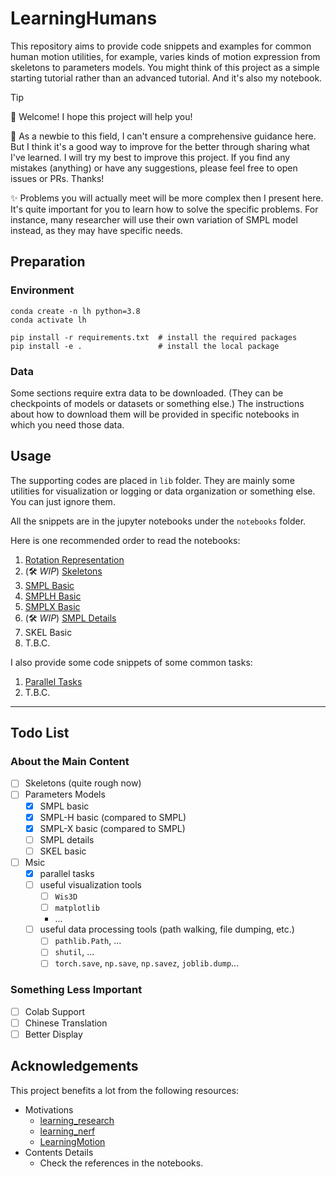 # LearningHumans

This repository aims to provide code snippets and examples for common human motion utilities, for example, varies kinds of motion expression from skeletons to parameters models. You might think of this project as a simple starting tutorial rather than an advanced tutorial. And it's also my notebook.

> [!TIP]
>
> 👋 Welcome! I hope this project will help you!
>
> 📖 As a newbie to this field, I can't ensure a comprehensive guidance here. But I think it's a good way to improve for the better through sharing what I've learned. I will try my best to improve this project. If you find any mistakes (anything) or have any suggestions, please feel free to open issues or PRs. Thanks!
>
> ✨ Problems you will actually meet will be more complex then I present here. It's quite important for you to learn how to solve the specific problems. For instance, many researcher will use their own variation of SMPL model instead, as they may have specific needs.

## Preparation

### Environment

```shell
conda create -n lh python=3.8
conda activate lh

pip install -r requirements.txt  # install the required packages
pip install -e .                 # install the local package
```

### Data

Some sections require extra data to be downloaded. (They can be checkpoints of models or datasets or something else.) The instructions about how to download them will be provided in specific notebooks in which you need those data.

## Usage

The supporting codes are placed in `lib` folder. They are mainly some utilities for visualization or logging or data organization or something else. You can just ignore them.

All the snippets are in the jupyter notebooks under the `notebooks` folder.

Here is one recommended order to read the notebooks:

1. [Rotation Representation](notebooks/rotation_representation.ipynb)
2. \(🛠️ *WIP*\) [Skeletons](notebooks/skeletons.ipynb)
3. [SMPL Basic](notebooks/SMPL_basic.ipynb)
4. [SMPLH Basic](notebooks/SMPLH_basic.ipynb)
5. [SMPLX Basic](notebooks/SMPLX_basic.ipynb)
6. \(🛠️ *WIP*\) [SMPL Details](notebooks/SMPL_details.ipynb)
7. SKEL Basic
8. T.B.C.

I also provide some code snippets of some common tasks:

1. [Parallel Tasks](notebooks/parallel.ipynb)
2. T.B.C.

---

## Todo List

### About the Main Content

- [ ] Skeletons (quite rough now)
- [ ] Parameters Models
    - [x] SMPL basic
    - [x] SMPL-H basic (compared to SMPL)
    - [x] SMPL-X basic (compared to SMPL)
    - [ ] SMPL details
    - [ ] SKEL basic
- [ ] Msic
    - [x] parallel tasks
    - [ ] useful visualization tools
        - [ ] `Wis3D`
        - [ ] `matplotlib`
        - ...
    - [ ] useful data processing tools (path walking, file dumping, etc.)
        - [ ] `pathlib.Path`, ...
        - [ ] `shutil`, ...
        - [ ] `torch.save`, `np.save`, `np.savez`, `joblib.dump`...

### Something Less Important

- [ ] Colab Support
- [ ] Chinese Translation
- [ ] Better Display

## Acknowledgements

This project benefits a lot from the following resources:

- Motivations
    - [learning_research](https://github.com/pengsida/learning_research)
    - [learning_nerf](https://github.com/pengsida/learning_nerf)
    - [LearningMotion](https://github.com/phj128/LearningMotion)
- Contents Details
    - Check the references in the notebooks.